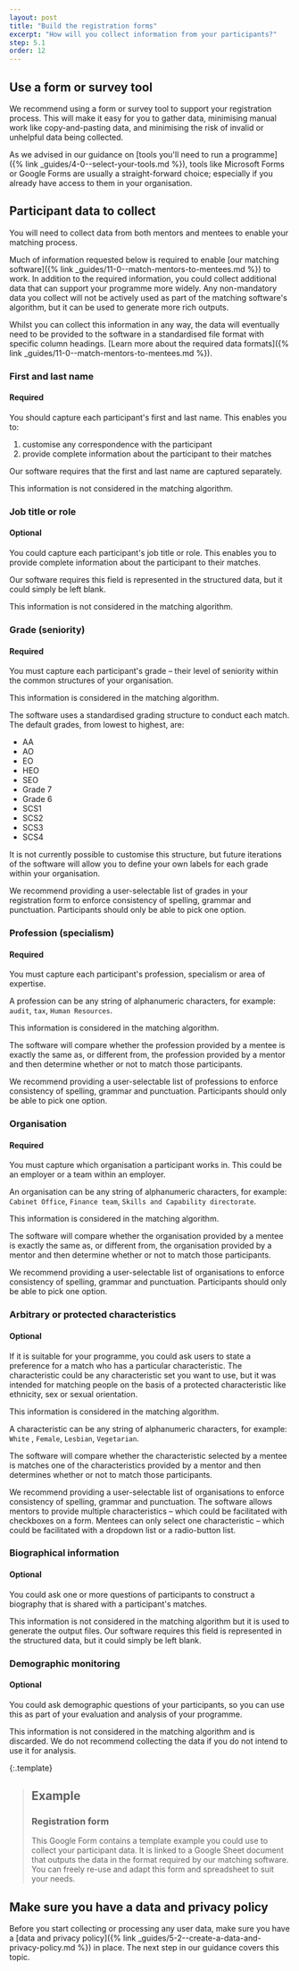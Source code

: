 ```yaml
---
layout: post
title: "Build the registration forms"
excerpt: "How will you collect information from your participants?"
step: 5.1
order: 12
---
```


## Use a form or survey tool

We recommend using a form or survey tool to support your registration process. This will make it easy for you to gather data, minimising manual work like copy-and-pasting data, and minimising the risk of invalid or unhelpful data being collected. 

As we advised in our guidance on [tools you'll need to run a programme]({% link _guides/4-0--select-your-tools.md %}), tools like Microsoft Forms or Google Forms are usually a straight-forward choice; especially if you already have access to them in your organisation.

## Participant data to collect

You will need to collect data from both mentors and mentees to enable your matching process. 

Much of information requested below is required to enable [our matching software]({% link _guides/11-0--match-mentors-to-mentees.md %}) to work. In addition to the required information, you could collect additional data that can support your programme more widely. Any non-mandatory data you collect will not be actively used as part of the matching software's algorithm, but it can be used to generate more rich outputs.

Whilst you can collect this information in any way, the data will eventually need to be provided to the software in a standardised file format with specific column headings. [Learn more about the required data formats]({% link _guides/11-0--match-mentors-to-mentees.md %}).

### First and last name
#### Required

You should capture each participant's first and last name. This enables you to:

1. customise any correspondence with the participant
2. provide complete information about the participant to their matches

Our software requires that the first and last name are captured separately. 

This information is not considered in the matching algorithm.

### Job title or role
#### Optional

You could capture each participant's job title or role. This enables you to provide complete information about the participant to their matches.

Our software requires this field is represented in the structured data, but it could simply be left blank.

This information is not considered in the matching algorithm.

### Grade (seniority)
#### Required

You must capture each participant's grade – their level of seniority within the common structures of your organisation.

This information is considered in the matching algorithm.

The software uses a standardised grading structure to conduct each match. The default grades, from lowest to highest, are:

- AA
- AO
- EO
- HEO
- SEO
- Grade 7
- Grade 6
- SCS1
- SCS2
- SCS3
- SCS4

It is not currently possible to customise this structure, but future iterations of the software will allow you to define your own labels for each grade within your organisation.

We recommend providing a user-selectable list of grades in your registration form to enforce consistency of spelling, grammar and punctuation. Participants should only be able to pick one option.

### Profession (specialism)
#### Required

You must capture each participant's profession, specialism or area of expertise. 

A profession can be any string of alphanumeric characters, for example: `audit`, `tax`, `Human Resources`. 

This information is considered in the matching algorithm.

The software will compare whether the profession provided by a mentee is exactly the same as, or different from, the profession provided by a mentor and then determine whether or not to match those participants.

We recommend providing a user-selectable list of professions to enforce consistency of spelling, grammar and punctuation. Participants should only be able to pick one option.

### Organisation
#### Required

You must capture which organisation a participant works in. This could be an employer or a team within an employer. 

An organisation can be any string of alphanumeric characters, for example: `Cabinet Office`, `Finance team`, `Skills and Capability directorate`. 

This information is considered in the matching algorithm.

The software will compare whether the organisation provided by a mentee is exactly the same as, or different from, the organisation provided by a mentor and then determine whether or not to match those participants.

We recommend providing a user-selectable list of organisations to enforce consistency of spelling, grammar and punctuation. Participants should only be able to pick one option.

### Arbitrary or protected characteristics
#### Optional

If it is suitable for your programme, you could ask users to state a preference for a match who has a particular characteristic. The characteristic could be any characteristic set you want to use, but it was intended for matching people on the basis of a protected characteristic like ethnicity, sex or sexual orientation.

This information is considered in the matching algorithm.

A characteristic can be any string of alphanumeric characters, for example: `White` , `Female`, `Lesbian`, `Vegetarian`. 

The software will compare whether the characteristic selected by a mentee is matches one of the characteristics provided by a mentor and then determines whether or not to match those participants.

We recommend providing a user-selectable list of organisations to enforce consistency of spelling, grammar and punctuation. The software allows mentors to provide multiple characteristics – which could be facilitated with checkboxes on a form. Mentees can only select one characteristic – which could be facilitated with a dropdown list or a radio-button list.

### Biographical information
#### Optional

You could ask one or more questions of participants to construct a biography that is shared with a participant's matches. 

This information is not considered in the matching algorithm but it is used to generate the output files. Our software requires this field is represented in the structured data, but it could simply be left blank.

### Demographic monitoring
#### Optional

You could ask demographic questions of your participants, so you can use this as part of your evaluation and analysis of your programme.

This information is not considered in the matching algorithm and is discarded. We do not recommend collecting the data if you do not intend to use it for analysis.

{:.template}
> ## Example
> ### Registration form
> 
> This Google Form contains a template example you could use to collect your participant data. It is linked to a Google Sheet document that outputs the data in the format required by our matching software. You can freely re-use and adapt this form and spreadsheet to suit your needs.



## Make sure you have a data and privacy policy

Before you start collecting or processing any user data, make sure you have a [data and privacy policy]({% link _guides/5-2--create-a-data-and-privacy-policy.md %}) in place. The next step in our guidance covers this topic.